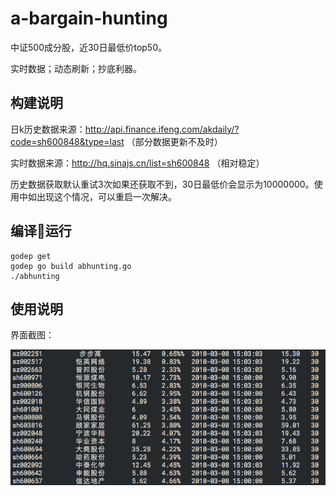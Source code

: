 # a-bargain-hunting

中证500成分股，近30日最低价top50。

实时数据；动态刷新；抄底利器。
## 构建说明
日k历史数据来源：http://api.finance.ifeng.com/akdaily/?code=sh600848&type=last （部分数据更新不及时）

实时数据来源：http://hq.sinajs.cn/list=sh600848 （相对稳定）

历史数据获取默认重试3次如果还获取不到，30日最低价会显示为10000000。使用中如出现这个情况，可以重启一次解决。

## 编译运行

    godep get
    godep go build abhunting.go
    ./abhunting

## 使用说明
界面截图：

 ![image](https://github.com/whomm/a-bargain-hunting/raw/master/screenshot.png)


